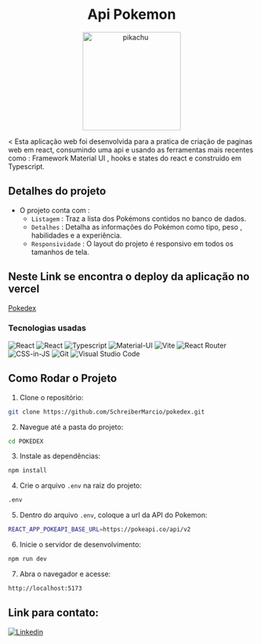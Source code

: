 # <h1 align="center">Api Pokemon </h1>

<div align="center">
    <img src="https://media2.giphy.com/media/v1.Y2lkPTc5MGI3NjExaG1kaXZ3dHV6d2dqcDFmenM1aTZlcGwyOG80YXJybWZrend0OXc1NSZlcD12MV9pbnRlcm5hbF9naWZfYnlfaWQmY3Q9Zw/pq2pU6B2Ht3pu/giphy.gif" alt="pikachu" width="200" height="auto" />
</div>

< Esta aplicação web foi desenvolvida para a pratica de criação de paginas web em react, consumindo uma api e usando as ferramentas mais recentes como : Framework Material UI , hooks e states do react e construido em Typescript.

## Detalhes do projeto

- O projeto conta com :
    - `Listagem` : Traz a lista dos Pokémons contidos no banco de dados.
    - `Detalhes` : Detalha as informações do Pokémon como tipo, peso , habilidades e a experiência.
    - `Responsividade` : O layout do projeto é responsivo em todos os tamanhos de tela.

<div>
    <h2>Neste Link se encontra o deploy da aplicação no vercel</h2>
    <a href="https://pokedex-topaz-gamma-41.vercel.app/">Pokedex</a>
</div>

### Tecnologias usadas 

<div> 
    <img src="https://img.shields.io/badge/react-%2361DAFB.svg?style=for-the-badge&logo=react&logoColor=black" alt="React"> 
    <img src="https://img.shields.io/badge/TypeScript-007ACC?style=for-the-badge&logo=typescript&logoColor=white" alt="React"> 
    <img src="https://img.shields.io/badge/redux-%23764ABC.svg?style=for-the-badge&logo=redux&logoColor=white" alt="Typescript"> 
    <img src="https://img.shields.io/badge/Material--UI-%230081CB.svg?style=for-the-badge&logo=mui&logoColor=white" alt="Material-UI"> 
    <img src="https://img.shields.io/badge/vite-%23646CFF.svg?style=for-the-badge&logo=vite&logoColor=white" alt="Vite"> 
    <img src="https://img.shields.io/badge/React_Router-CA4245?style=for-the-badge&logo=react-router&logoColor=white" alt="React Router"> 
    <img src="https://img.shields.io/badge/CSS--in--JS-%23E44C30?style=for-the-badge&logo=emotion&logoColor=white" alt="CSS-in-JS"> 
    <img src="https://img.shields.io/badge/GIT-E44C30?style=for-the-badge&logo=git&logoColor=white" alt="Git">
    <img src="https://img.shields.io/badge/Visual%20Studio-5C2D91.svg?style=for-the-badge&logo=visual-studio&logoColor=white" alt="Visual Studio Code"> 
</div>

## Como Rodar o Projeto

1. Clone o repositório:

```bash
git clone https://github.com/SchreiberMarcio/pokedex.git
```
2. Navegue até a pasta do projeto:

```bash
cd POKEDEX
```
3. Instale as dependências:
```bash
npm install
```
4. Crie o arquivo `.env` na raiz do projeto:
```bash
.env
```
5. Dentro do arquivo `.env`, coloque a url da API do Pokemon:
```bash
REACT_APP_POKEAPI_BASE_URL=https://pokeapi.co/api/v2
```
6. Inicie o servidor de desenvolvimento:

```bash
npm run dev
```
7. Abra o navegador e acesse:
```bash
http://localhost:5173
```

## Link para contato:

<a href="https://www.linkedin.com/in/marcioandreschreiber/">
    <img src="https://img.shields.io/badge/linkedin-%230077B5.svg?style=for-the-badge&logo=linkedin&logoColor=white" alt="Linkedin" />
</a>
